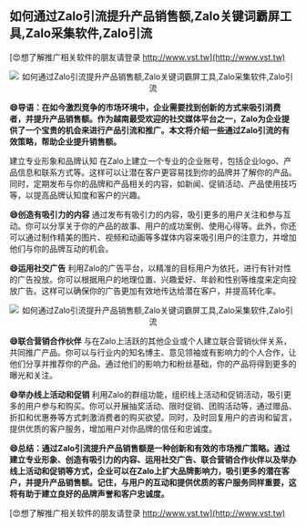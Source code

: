 ## **如何通过Zalo引流提升产品销售额,Zalo关键词霸屏工具,Zalo采集软件,Zalo引流**

[😍想了解推广相关软件的朋友请登录 http://www.vst.tw](http://www.vst.tw)

 <center><img src="https://vst.tw/MP4/tuiguang/png/7.png" alt="如何通过Zalo引流提升产品销售额,Zalo关键词霸屏工具,Zalo采集软件,Zalo引流"></center>

**😄导语：在如今激烈竞争的市场环境中，企业需要找到创新的方式来吸引消费者，并提升产品销售额。作为越南最受欢迎的社交媒体平台之一，Zalo为企业提供了一个宝贵的机会来进行产品引流和推广。本文将介绍一些通过Zalo引流的有效策略，帮助企业提升销售额。**

建立专业形象和品牌认知
在Zalo上建立一个专业的企业账号，包括企业logo、产品信息和联系方式等。这样可以让潜在客户更容易找到你的品牌并了解你的产品。同时，定期发布与你的品牌和产品相关的内容，如新闻、促销活动、产品使用技巧等，以提高品牌认知度和客户的兴趣。

**😄创造有吸引力的内容**
通过发布有吸引力的内容，吸引更多的用户关注和参与互动。你可以分享关于你的产品的故事、用户的成功案例、使用心得等。此外，你还可以通过制作精美的图片、视频和动画等多媒体内容来吸引用户的注意力，并增加他们与你的品牌互动的机会。

**😄运用社交广告**
利用Zalo的广告平台，以精准的目标用户为依托，进行有针对性的广告投放。你可以根据用户的地理位置、兴趣爱好、年龄和性别等维度来定向投放广告。这样可以确保你的广告更加有效地传达给潜在客户，并提高转化率。

 <center><img src="https://vst.tw/MP4/tuiguang/png/3.png" alt="如何通过Zalo引流提升产品销售额,Zalo关键词霸屏工具,Zalo采集软件,Zalo引流"></center>

**😄联合营销合作伙伴**
与在Zalo上活跃的其他企业或个人建立联合营销伙伴关系，共同推广产品。你可以与行业内的知名博主、意见领袖或有影响力的个人合作，让他们分享并推荐你的产品。通过他们的影响力和粉丝基础，你的产品将得到更多的曝光和关注。

**😄举办线上活动和促销**
利用Zalo的群组功能，组织线上活动和促销活动，吸引更多的用户参与和购买。你可以开展抽奖活动、限时促销、团购活动等，通过赠品、折扣和优惠券等方式刺激消费者的购买欲望。同时，及时回复用户的咨询和留言，提供优质的客户服务，增加用户对你品牌的信任和忠诚度。

**😄总结：通过Zalo引流提升产品销售额是一种创新和有效的市场推广策略。通过建立专业形象、创造有吸引力的内容、运用社交广告、联合营销合作伙伴以及举办线上活动和促销等方式，企业可以在Zalo上扩大品牌影响力，吸引更多的潜在客户，并提升产品销售额。记住，与用户的互动和提供优质的客户服务同样重要，这将有助于建立良好的品牌声誉和客户忠诚度。**

[😍想了解推广相关软件的朋友请登录 http://www.vst.tw](http://www.vst.tw)




